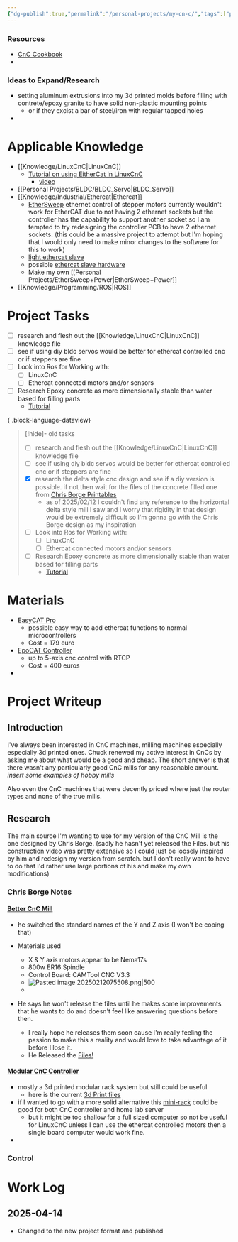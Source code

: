 ```yaml
---
{"dg-publish":true,"permalink":"/personal-projects/my-cn-c/","tags":["p_project"]}
---
```


### Resources 
- [CnC Cookbook](https://www.cnccookbook.com/) 
- 
### Ideas to Expand/Research
-  setting aluminum extrusions into my 3d printed molds before filling with contrete/epoxy granite to have solid non-plastic mounting points
	- or if they excist a bar of steel/iron with regular tapped holes
- 

# Applicable Knowledge
 - [[Knowledge/LinuxCnC\|LinuxCnC]]
	 - [Tutorial on using EitherCat in LinuxCnC ](https://forum.linuxcnc.org/ethercat/42048-notes-from-installation-of-ethercat-on-raspberry-pi-4#203806) 
		 - [video](https://www.youtube.com/watch?v=NQ-HnrusGJo) 
 - [[Personal Projects/BLDC/BLDC_Servo\|BLDC_Servo]]
 - [[Knowledge/Industrial/Ethercat\|Ethercat]]
	 - [EtherSweep](https://github.com/neumi/ethersweep) ethernet control of stepper motors currently wouldn't work for EtherCAT due to not having 2 ethernet sockets but the controller has the capability to support another socket so I am tempted to try redesigning the controller PCB to have 2 ethernet sockets. (this could be a massive project to attempt but I'm hoping that I would only need to make minor changes to the software for this to work)
	 - [light ethercat slave](https://sourceforge.net/p/ecslave/wiki/Howto/) 
	 - possible [ethercat slave hardware ](https://youtu.be/l3UzEkGvNVM?si=NLPmLq7a6gMfDBxc) 
	 - Make my own [[Personal Projects/EtherSweep+Power\|EtherSweep+Power]] 
 - [[Knowledge/Programming/ROS\|ROS]] 

# Project Tasks
- [ ] research and flesh out the [[Knowledge/LinuxCnC\|LinuxCnC]] knowledge file
- [ ] see if using diy bldc servos would be better for ethercat controlled cnc or if steppers are fine
- [ ] Look into Ros for Working with:
    - [ ] LinuxCnC
    - [ ] Ethercat connected motors and/or sensors
- [ ] Research Epoxy concrete as more dimensionally stable than water based for filling parts
    - [Tutorial](https://www.acncf.site/cnc_lathe_epoxy_granite_base/)

{ .block-language-dataview}

> [!hide]- old tasks
> - [ ] research and flesh out the [[Knowledge/LinuxCnC\|LinuxCnC]] knowledge file
> - [ ] see if using diy bldc servos would be better for ethercat controlled cnc or if steppers are fine
> - [x] research the delta style cnc design and see if a diy version is possible. if not then wait for the files of the concrete filled one from [Chris Borge Printables](https://www.printables.com/@ChrisBorge) 
> 	-  as of  2025/02/12 I couldn't find any reference to the horizontal delta style mill I saw and I worry that rigidity in that design would be extremely difficult so I'm gonna go with the Chris Borge design as my inspiration
> - [ ] Look into Ros for Working with:
> 	- [ ] LinuxCnC
> 	- [ ] Ethercat connected motors and/or sensors
> - [ ] Research Epoxy concrete as more dimensionally stable than water based for filling parts
> 	- [Tutorial](https://www.acncf.site/cnc_lathe_epoxy_granite_base/) 

# Materials 

- [EasyCAT Pro](https://www.bausano.net/en/easycat-pro-2) 
	- possible easy way to add ethercat functions to normal microcontrollers 
	- Cost = 179 euro
- [EpoCAT Controller](https://www.bausano.net/en/epocat-fr1000-fr4000-2) 
	- up to 5-axis cnc control with RTCP
	- Cost = 400 euros 
- 

# Project Writeup 

## Introduction 
I've always been interested in CnC machines, milling machines especially especially 3d printed ones. Chuck renewed my active interest in CnCs by asking me about what would be a good and cheap. The short answer is that there wasn't any particularly good CnC mills for any reasonable amount. *insert some examples of hobby mills* 

Also even the CnC machines that were decently priced where just the router types and none of the true mills. 
## Research 

The main source I'm wanting to use for my version of the CnC Mill is the one designed by Chris Borge. (sadly he hasn't yet released the Files. but his construction video was pretty extensive so I could just be loosely inspired by him and redesign my version from scratch. but I don't really want to have to do that I'd rather use large portions of his and make my own modifications)

### Chris Borge Notes
#### [Better CnC Mill](https://youtu.be/L8t82OQXefM?si=cvvtlAbtDrEuHpIJ)

- he switched the standard names of the Y and Z axis (I won't be coping that)

- Materials used
	- X & Y axis motors appear to be Nema17s 
	- 800w ER16 Spindle
	- Control Board: CAMTool CNC V3.3
	- ![Pasted image 20250212075508.png|500](/img/user/Personal%20Projects/Pasted%20image%2020250212075508.png)
	- 
- He says he won't release the files until he makes some improvements that he wants to do and doesn't feel like answering questions before then.
	- I really hope he releases them soon cause I'm really feeling the passion to make this a reality and would love to take advantage of it before I lose it. 
	- He Released the [Files!](https://www.printables.com/model/1237272-rock-solid-milling-machine-v09) 

#### [Modular CnC Controller](https://youtu.be/phtN679qpEM?si=Bce_1QwLNYwS_c5N) 

- mostly a 3d printed modular rack system but still could be useful
	- here is the current [3d Print files](https://www.printables.com/model/1188493-rackfinity-v1-open-source/files) 
- if I wanted to go with a more solid alternative this [mini-rack](https://mini-rack.jeffgeerling.com/) could be good for both CnC controller and home lab server
	- but it might be too shallow for a full sized computer so not be useful for LinuxCnC unless I can use the ethercat controlled motors then a single board computer would work fine.
- 

### Control

# Work Log

## 2025-04-14
- Changed to the new project format and published 
